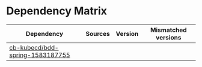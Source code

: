 # Dependency Matrix

Dependency | Sources | Version | Mismatched versions
---------- | ------- | ------- | -------------------
[cb-kubecd/bdd-spring-1583187755](https://github.com/cb-kubecd/bdd-spring-1583187755.git) |  | []() | 
